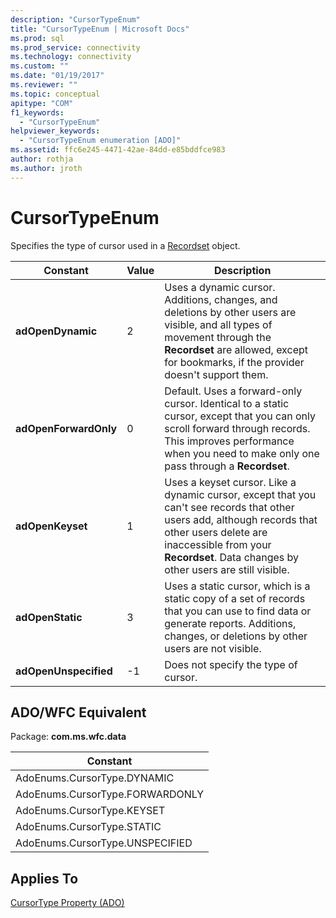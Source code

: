 ```yaml
---
description: "CursorTypeEnum"
title: "CursorTypeEnum | Microsoft Docs"
ms.prod: sql
ms.prod_service: connectivity
ms.technology: connectivity
ms.custom: ""
ms.date: "01/19/2017"
ms.reviewer: ""
ms.topic: conceptual
apitype: "COM"
f1_keywords: 
  - "CursorTypeEnum"
helpviewer_keywords: 
  - "CursorTypeEnum enumeration [ADO]"
ms.assetid: ffc6e245-4471-42ae-84dd-e85bddfce983
author: rothja
ms.author: jroth
---
```

# CursorTypeEnum
Specifies the type of cursor used in a [Recordset](./recordset-object-ado.md) object.  
  
|Constant|Value|Description|  
|--------------|-----------|-----------------|  
|**adOpenDynamic**|2|Uses a dynamic cursor. Additions, changes, and deletions by other users are visible, and all types of movement through the **Recordset** are allowed, except for bookmarks, if the provider doesn't support them.|  
|**adOpenForwardOnly**|0|Default. Uses a forward-only cursor. Identical to a static cursor, except that you can only scroll forward through records. This improves performance when you need to make only one pass through a **Recordset**.|  
|**adOpenKeyset**|1|Uses a keyset cursor. Like a dynamic cursor, except that you can't see records that other users add, although records that other users delete are inaccessible from your **Recordset**. Data changes by other users are still visible.|  
|**adOpenStatic**|3|Uses a static cursor, which is a static copy of a set of records that you can use to find data or generate reports. Additions, changes, or deletions by other users are not visible.|  
|**adOpenUnspecified**|-1|Does not specify the type of cursor.|  
  
## ADO/WFC Equivalent  
 Package: **com.ms.wfc.data**  
  
|Constant|  
|--------------|  
|AdoEnums.CursorType.DYNAMIC|  
|AdoEnums.CursorType.FORWARDONLY|  
|AdoEnums.CursorType.KEYSET|  
|AdoEnums.CursorType.STATIC|  
|AdoEnums.CursorType.UNSPECIFIED|  
  
## Applies To  
 [CursorType Property (ADO)](./cursortype-property-ado.md)